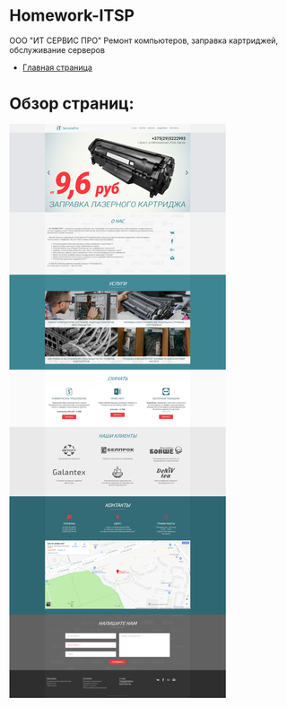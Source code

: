 # Homework-ITSP
ООО "ИТ СЕРВИС ПРО" Ремонт компьютеров, заправка картриджей, обслуживание серверов


+ [Главная страница](https://verespro.github.io/Homework-ITSP/)


# Обзор страниц:

![](images/01.jpg)
